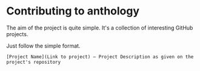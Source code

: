 Contributing to anthology
=========================

The aim of the project is quite simple. It's a collection of interesting GitHub projects.

Just follow the simple format.

```
[Project Name](Link to project) — Project Description as given on the project's repository
```
